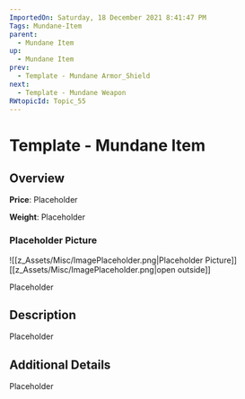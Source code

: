 ```yaml
---
ImportedOn: Saturday, 18 December 2021 8:41:47 PM
Tags: Mundane-Item
parent:
  - Mundane Item
up:
  - Mundane Item
prev:
  - Template - Mundane Armor_Shield
next:
  - Template - Mundane Weapon
RWtopicId: Topic_55
---
```

# Template - Mundane Item
## Overview
**Price**: Placeholder

**Weight**: Placeholder

### Placeholder Picture
![[z_Assets/Misc/ImagePlaceholder.png|Placeholder Picture]]
[[z_Assets/Misc/ImagePlaceholder.png|open outside]]

Placeholder

## Description
Placeholder

## Additional Details
Placeholder

